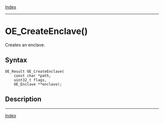 [Index](index.md)

---
# OE_CreateEnclave()

Creates an enclave.

## Syntax

    OE_Result OE_CreateEnclave(
        const char *path,
        uint32_t flags,
        OE_Enclave **enclave);
## Description 

---
[Index](index.md)

